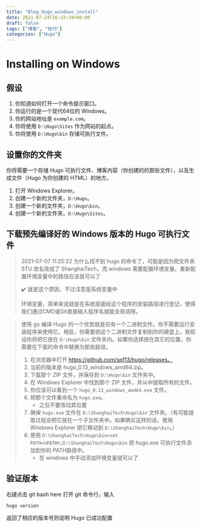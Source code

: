 ```yaml
---
title: "Blog_Hugo_windows_install"
date: 2021-07-24T16:33:34+08:00
draft: false
tags: ["博客", "技巧"]
categories: ["Hugo"]
---
```


# Installing on Windows

## 假设

1. 你知道如何打开一个命令提示窗口。
2. 你运行的是一个现代64位的 Windows。
3. 你的网站地址是 `example.com`。
4. 你将使用 `D:\Hugo\Sites` 作为网站的起点。
5. 你将使用 `D:\Hugo\bin` 存储可执行文件。

## 设置你的文件夹

你将需要一个存储 Hugo 可执行文件、博客内容（你创建的的那些文件），以及生成文件（Hugo 为你创建的 HTML）的地方。

1. 打开 Windows Explorer。
2. 创建一个新的文件夹，`D:\Hugo`。
3. 创建一个新的文件夹，`D:\Hugo\bin`。
4. 创建一个新的文件夹，`D:\Hugo\Sites`。

## 下载预先编译好的 Windows 版本的 Hugo 可执行文件

> 2021-07-07 11:25:22 为什么找不到 hugo 的命令了，可能是因为把文件夹 STU 改名改成了 ShanghaiTech，而 windows 需要配置环境变量。重新配置环境变量中的路径应该就可以了
>
> :heavy_check_mark: 就是这个原因，不过注意是系统变量中
>
> 环境变量，简单来说就是在系统层面给这个程序的安装路径进行登记，使得我们通过CMD或Git直接输入程序名就能全局调用。

> 使用 go 编译 Hugo 的一个优势就是仅有一个二进制文件。你不需要运行安装程序来使用它。相反，你需要把这个二进制文件复制到你的硬盘上。我假设你将把它放在 `D:\Hugo\bin` 文件夹内。如果你选择放在其它的位置，你需要在下面的命令中替换为那些路径。
>
> 1. 在浏览器中打开 https://github.com/spf13/hugo/releases。
> 2. 当前的版本是 hugo_0.13_windows_amd64.zip。
> 3. 下载那个 ZIP 文件，并保存到 `D:\Hugo\bin` 文件夹中。
> 4. 在 Windows Explorer 中找到那个 ZIP 文件，并从中提取所有的文件。
> 5. 你应该可以看到一个 `hugo_0.13_windows_amd64.exe` 文件。
> 6. 把那个文件重命名为 `hugo.exe`。
>    + 之后不要改动其位置
> 7. 确保 `hugo.exe` 文件在 `D:\ShanghaiTech\Hugo\bin` 文件夹。（有可能提取过程会把它放在一个子文件夹中。如果确实这样的话，使用 Windows Explorer 把它移动到 `D:\ShanghaiTech\Hugo\bin`。）
> 8. 使用 `D:\ShanghaiTech\Hugo\bin>set PATH=%PATH%;D:\ShanghaiTech\Hugo\bin` 把 hugo.exe 可执行文件添加到你的 PATH路径中。
>    + 在 windows 中手动添加环境变量就可以了

## 验证版本 

右键点击 git bash here 打开 git 命令行，输入

```
hugo version
```

返回了相应的版本号则说明 Hugo 已成功配置
